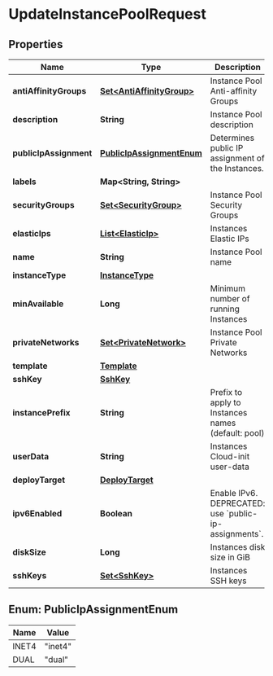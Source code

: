 

# UpdateInstancePoolRequest


## Properties

| Name | Type | Description | Notes |
|------------ | ------------- | ------------- | -------------|
|**antiAffinityGroups** | [**Set&lt;AntiAffinityGroup&gt;**](AntiAffinityGroup.md) | Instance Pool Anti-affinity Groups |  [optional] |
|**description** | **String** | Instance Pool description |  [optional] |
|**publicIpAssignment** | [**PublicIpAssignmentEnum**](#PublicIpAssignmentEnum) | Determines public IP assignment of the Instances. |  [optional] |
|**labels** | **Map&lt;String, String&gt;** |  |  [optional] |
|**securityGroups** | [**Set&lt;SecurityGroup&gt;**](SecurityGroup.md) | Instance Pool Security Groups |  [optional] |
|**elasticIps** | [**List&lt;ElasticIp&gt;**](ElasticIp.md) | Instances Elastic IPs |  [optional] |
|**name** | **String** | Instance Pool name |  [optional] |
|**instanceType** | [**InstanceType**](InstanceType.md) |  |  [optional] |
|**minAvailable** | **Long** | Minimum number of running Instances |  [optional] |
|**privateNetworks** | [**Set&lt;PrivateNetwork&gt;**](PrivateNetwork.md) | Instance Pool Private Networks |  [optional] |
|**template** | [**Template**](Template.md) |  |  [optional] |
|**sshKey** | [**SshKey**](SshKey.md) |  |  [optional] |
|**instancePrefix** | **String** | Prefix to apply to Instances names (default: pool) |  [optional] |
|**userData** | **String** | Instances Cloud-init user-data |  [optional] |
|**deployTarget** | [**DeployTarget**](DeployTarget.md) |  |  [optional] |
|**ipv6Enabled** | **Boolean** | Enable IPv6. DEPRECATED: use &#x60;public-ip-assignments&#x60;. |  [optional] |
|**diskSize** | **Long** | Instances disk size in GiB |  [optional] |
|**sshKeys** | [**Set&lt;SshKey&gt;**](SshKey.md) | Instances SSH keys |  [optional] |



## Enum: PublicIpAssignmentEnum

| Name | Value |
|---- | -----|
| INET4 | &quot;inet4&quot; |
| DUAL | &quot;dual&quot; |



